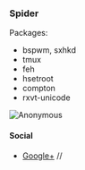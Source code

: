 ### Spider

Packages:
* bspwm, sxhkd
* tmux
* feh
* hsetroot
* compton
* rxvt-unicode

![Anonymous](https://github.com/appath/dotfiles/blob/master/bspwm_dotfiles_anonymous/anonymous.jpg)

#### Social
* [Google+](https://plus.google.com/u/0/106782122945207734872) //
